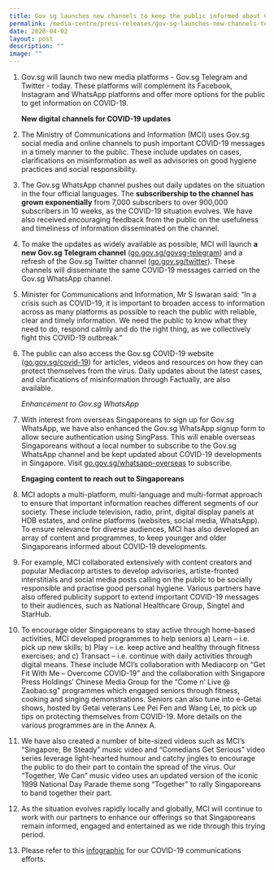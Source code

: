 ```yaml
---
title: Gov sg launches new channels to keep the public informed about COVID19
permalink: /media-centre/press-releases/gov-sg-launches-new-channels-to-keep-the-public-informed-about-covid-19/
date: 2020-04-02
layout: post
description: ""
image: ""
---
```

1. Gov.sg will launch two new media platforms - Gov.sg Telegram and Twitter - today. These platforms will complement its Facebook, Instagram and WhatsApp platforms and offer more options for the public to get information on COVID-19.   
  
    **New digital channels for COVID-19 updates**  
  
2. The Ministry of Communications and Information (MCI) uses Gov.sg social media and online channels to push important COVID-19 messages in a timely manner to the public. These include updates on cases, clarifications on misinformation as well as advisories on good hygiene practices and social responsibility.   
  
3. The Gov.sg WhatsApp channel pushes out daily updates on the situation in the four official languages. The **subscribership to the channel has grown exponentially** from 7,000 subscribers to over 900,000 subscribers in 10 weeks, as the COVID-19 situation evolves. We have also received encouraging feedback from the public on the usefulness and timeliness of information disseminated on the channel.    
  
4. To make the updates as widely available as possible, MCI will launch **a new Gov.sg Telegram channel** ([go.gov.sg/govsg-telegram](https://go.gov.sg/govsg-telegram)) and a refresh of the Gov.sg Twitter channel ([go.gov.sg/twitter](https://go.gov.sg/twitter)). These channels will disseminate the same COVID-19 messages carried on the Gov.sg WhatsApp channel.  
  
5. Minister for Communications and Information, Mr S Iswaran said: “In a crisis such as COVID-19, it is important to broaden access to information across as many platforms as possible to reach the public with reliable, clear and timely information. We need the public to know what they need to do, respond calmly and do the right thing, as we collectively fight this COVID-19 outbreak.”   
  
6. The public can also access the Gov.sg COVID-19 website ([go.gov.sg/covid-19](https://go.gov.sg/covid-19)) for articles, videos and resources on how they can protect themselves from the virus. Daily updates about the latest cases, and clarifications of misinformation through Factually, are also available.     
  
    *Enhancement to Gov.sg WhatsApp* 
  
7. With interest from overseas Singaporeans to sign up for Gov.sg WhatsApp, we have also enhanced the Gov.sg WhatsApp signup form to allow secure authentication using SingPass. This will enable overseas Singaporeans without a local number to subscribe to the Gov.sg WhatsApp channel and be kept updated about COVID-19 developments in Singapore. Visit [go.gov.sg/whatsapp-overseas](https://go.gov.sg/whatsapp-overseas) to subscribe.   
  
    **Engaging content to reach out to Singaporeans**   
  
8. MCI adopts a multi-platform, multi-language and multi-format approach to ensure that important information reaches different segments of our society. These include television, radio, print, digital display panels at HDB estates, and online platforms (websites, social media, WhatsApp). To ensure relevance for diverse audiences, MCI has also developed an array of content and programmes, to keep younger and older Singaporeans informed about COVID-19 developments.   
  
9. For example, MCI collaborated extensively with content creators and popular Mediacorp artistes to develop advisories, artiste-fronted interstitials and social media posts calling on the public to be socially responsible and practise good personal hygiene. Various partners have also offered publicity support to extend important COVID-19 messages to their audiences, such as National Healthcare Group, Singtel and StarHub.  
  
10. To encourage older Singaporeans to stay active through home-based activities, MCI developed programmes to help seniors a) Learn – i.e. pick up new skills; b) Play – i.e. keep active and healthy through fitness exercises; and c) Transact – i.e. continue with daily activities through digital means. These include MCI’s collaboration with Mediacorp on “Get Fit With Me – Overcome COVID-19” and the collaboration with Singapore Press Holdings’ Chinese Media Group for the “Come n’ Live @ Zaobao.sg” programmes which engaged seniors through fitness, cooking and singing demonstrations. Seniors can also tune into e-Getai shows, hosted by Getai veterans Lee Pei Fen and Wang Lei, to pick up tips on protecting themselves from COVID-19. More details on the various programmes are in the Annex A.  
  
11. We have also created a number of bite-sized videos such as MCI’s “Singapore, Be Steady” music video and “Comedians Get Serious” video series leverage light-hearted humour and catchy jingles to encourage the public to do their part to contain the spread of the virus. Our “Together, We Can” music video uses an updated version of the iconic 1999 National Day Parade theme song “Together” to rally Singaporeans to band together their part.   
  
12. As the situation evolves rapidly locally and globally, MCI will continue to work with our partners to enhance our offerings so that Singaporeans remain informed, engaged and entertained as we ride through this trying period.    
  
13. Please refer to this [infographic](https://www.mci.gov.sg/-/media/MciCorp/Images/Portfolios/PressRoomSPics/COVID19-Comms-Efforts-v3.ashx) for our COVID-19 communications efforts.